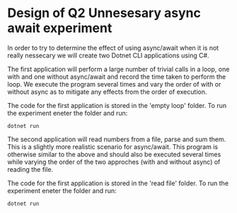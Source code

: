 # Design of Q2 Unnesesary async await experiment

In order to try to determine the effect of using async/await when it is not really nessecary we will create two Dotnet CLI applications using C#. 

The first application will perform a large number of trivial calls in a loop, one with and one without async/await and record the time taken to perform the loop. We execute the program several times and vary the order of with or without async as to mitigate any effects from the order of execution.

The code for the first application is stored in the 'empty loop' folder. To run the experiment eneter the folder and run:

```
dotnet run
```

The second application will read numbers from a file, parse and sum them. This is a slightly more realistic scenario for async/await. This program is otherwise similar to the above and should also be executed several times while varying the order of the two approches (with and without async) of reading the file.

The code for the first application is stored in the 'read file' folder. To run the experiment eneter the folder and run:

```
dotnet run
```
